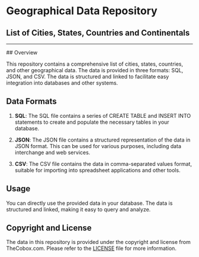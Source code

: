 # Geographical Data Repository  
## List of Cities, States, Countries and Continentals 
<hr>
## Overview

This repository contains a comprehensive list of cities, states, countries, and other geographical data. The data is provided in three formats: SQL, JSON, and CSV. The data is structured and linked to facilitate easy integration into databases and other systems.

## Data Formats

1. **SQL**: The SQL file contains a series of CREATE TABLE and INSERT INTO statements to create and populate the necessary tables in your database.

2. **JSON**: The JSON file contains a structured representation of the data in JSON format. This can be used for various purposes, including data interchange and web services.

3. **CSV**: The CSV file contains the data in comma-separated values format, suitable for importing into spreadsheet applications and other tools.

## Usage

You can directly use the provided data in your database. The data is structured and linked, making it easy to query and analyze.

## Copyright and License

The data in this repository is provided under the copyright and license from TheCobox.com. Please refer to the [LICENSE](LICENSE) file for more information.
